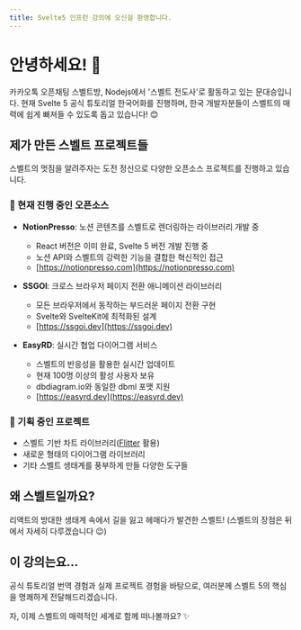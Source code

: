 ```yaml
---
title: Svelte5 인프런 강의에 오신걸 환영합니다.
---
```


# 안녕하세요! 👋
카카오톡 오픈채팅 스벨트방, Nodejs에서 '스벨트 전도사'로 활동하고 있는 문대승입니다.
현재 Svelte 5 공식 튜토리얼 한국어화를 진행하며, 한국 개발자분들이 스벨트의 매력에 쉽게 빠져들 수 있도록 돕고 있습니다! 😊

## 제가 만든 스벨트 프로젝트들
스벨트의 멋짐을 알려주자는 도전 정신으로 다양한 오픈소스 프로젝트를 진행하고 있습니다.

### 🚀 현재 진행 중인 오픈소스
- **NotionPresso**: 노션 콘텐츠를 스벨트로 렌더링하는 라이브러리 개발 중
  - React 버전은 이미 완료, Svelte 5 버전 개발 진행 중
  - 노션 API와 스벨트의 강력한 기능을 결합한 혁신적인 접근
  - [https://notionpresso.com](https://notionpresso.com)

- **SSGOI**: 크로스 브라우저 페이지 전환 애니메이션 라이브러리
  - 모든 브라우저에서 동작하는 부드러운 페이지 전환 구현
  - Svelte와 SvelteKit에 최적화된 설계
  - [https://ssgoi.dev](https://ssgoi.dev)

- **EasyRD**: 실시간 협업 다이어그램 서비스
  - 스벨트의 반응성을 활용한 실시간 업데이트
  - 현재 100명 이상의 활성 사용자 보유
  - dbdiagram.io와 동일한 dbml 포맷 지원
  - [https://easyrd.dev](https://easyrd.dev)

### 🌱 기획 중인 프로젝트
- 스벨트 기반 차트 라이브러리([Flitter](https://flitter.dev) 활용)
- 새로운 형태의 다이어그램 라이브러리
- 기타 스벨트 생태계를 풍부하게 만들 다양한 도구들

## 왜 스벨트일까요?
리액트의 방대한 생태계 속에서 길을 잃고 헤매다가 발견한 스벨트! 
(스벨트의 장점은 뒤에서 자세히 다루겠습니다 😉)

## 이 강의는요...
공식 튜토리얼 번역 경험과 실제 프로젝트 경험을 바탕으로, 여러분께 스벨트 5의 핵심을 명쾌하게 전달해드리겠습니다.

자, 이제 스벨트의 매력적인 세계로 함께 떠나볼까요? ✨